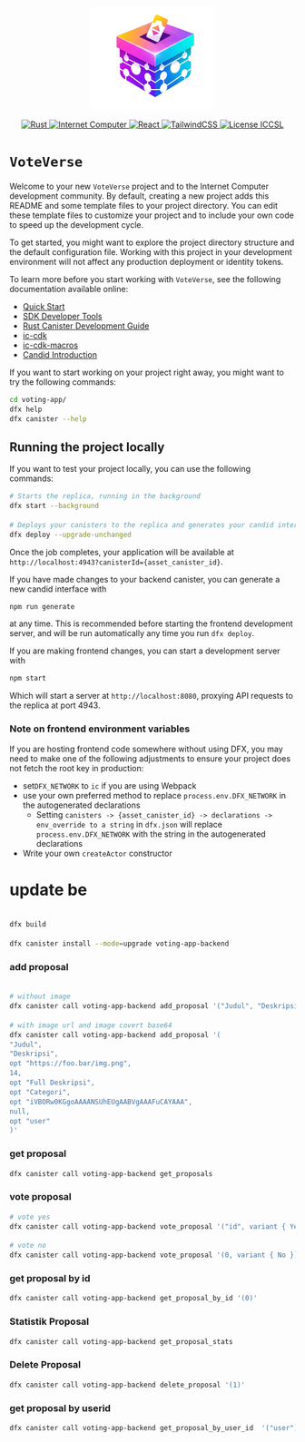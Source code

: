<p align="center">
  <img src="/src/voting-app-frontend/src/assets/img/logo_vote_verse.png" alt="VoteVerse" width="220" />
</p>

<p align="center">
  <a href="https://www.rust-lang.org/">
    <img src="https://img.shields.io/badge/Rust-1?logo=rust&logoColor=white&label=Rust&color=000000" alt="Rust" />
  </a>
  <a href="https://internetcomputer.org/">
    <img src="https://img.shields.io/badge/Powered%20By-Internet%20Computer-ff3a5e?logo=internet-computer&logoColor=white" alt="Internet Computer" />
  </a>
  <a href="https://react.dev/">
    <img src="https://img.shields.io/badge/React-18+-61dafb?logo=react&logoColor=white" alt="React" />
  </a>
  <a href="https://tailwindcss.com/">
    <img src="https://img.shields.io/badge/TailwindCSS-3.x-38bdf8?logo=tailwindcss&logoColor=white" alt="TailwindCSS" />
  </a>
 <a href="#license">
  <img src="https://img.shields.io/badge/License-ICCSL-blueviolet" alt="License ICCSL" />
</a>

</p>

# `VoteVerse`

Welcome to your new `VoteVerse` project and to the Internet Computer development community. By default, creating a new project adds this README and some template files to your project directory. You can edit these template files to customize your project and to include your own code to speed up the development cycle.

To get started, you might want to explore the project directory structure and the default configuration file. Working with this project in your development environment will not affect any production deployment or identity tokens.

To learn more before you start working with `VoteVerse`, see the following documentation available online:

- [Quick Start](https://internetcomputer.org/docs/current/developer-docs/setup/deploy-locally)
- [SDK Developer Tools](https://internetcomputer.org/docs/current/developer-docs/setup/install)
- [Rust Canister Development Guide](https://internetcomputer.org/docs/current/developer-docs/backend/rust/)
- [ic-cdk](https://docs.rs/ic-cdk)
- [ic-cdk-macros](https://docs.rs/ic-cdk-macros)
- [Candid Introduction](https://internetcomputer.org/docs/current/developer-docs/backend/candid/)

If you want to start working on your project right away, you might want to try the following commands:

```bash
cd voting-app/
dfx help
dfx canister --help
```

## Running the project locally

If you want to test your project locally, you can use the following commands:

```bash
# Starts the replica, running in the background
dfx start --background

# Deploys your canisters to the replica and generates your candid interface
dfx deploy --upgrade-unchanged

```

Once the job completes, your application will be available at `http://localhost:4943?canisterId={asset_canister_id}`.

If you have made changes to your backend canister, you can generate a new candid interface with

```bash
npm run generate
```

at any time. This is recommended before starting the frontend development server, and will be run automatically any time you run `dfx deploy`.

If you are making frontend changes, you can start a development server with

```bash
npm start
```

Which will start a server at `http://localhost:8080`, proxying API requests to the replica at port 4943.

### Note on frontend environment variables

If you are hosting frontend code somewhere without using DFX, you may need to make one of the following adjustments to ensure your project does not fetch the root key in production:

- set`DFX_NETWORK` to `ic` if you are using Webpack
- use your own preferred method to replace `process.env.DFX_NETWORK` in the autogenerated declarations
  - Setting `canisters -> {asset_canister_id} -> declarations -> env_override to a string` in `dfx.json` will replace `process.env.DFX_NETWORK` with the string in the autogenerated declarations
- Write your own `createActor` constructor

# update be

```bash

dfx build

dfx canister install --mode=upgrade voting-app-backend
```

### add proposal

```bash

# without image
dfx canister call voting-app-backend add_proposal '("Judul", "Deskripsi", null, 14, null, null, null, null, null)'

# with image url and image covert base64
dfx canister call voting-app-backend add_proposal '(
"Judul",
"Deskripsi",
opt "https://foo.bar/img.png",
14,
opt "Full Deskripsi",
opt "Categori",
opt "iVBORw0KGgoAAAANSUhEUgAABVgAAAFuCAYAAA",
null,
opt "user"
)'


```

### get proposal

```bash
dfx canister call voting-app-backend get_proposals
```

### vote proposal

```bash
# vote yes
dfx canister call voting-app-backend vote_proposal '("id", variant { Yes })'

# vote no
dfx canister call voting-app-backend vote_proposal '(0, variant { No })'

```

### get proposal by id

```bash
dfx canister call voting-app-backend get_proposal_by_id '(0)'
```

### Statistik Proposal

```bash
dfx canister call voting-app-backend get_proposal_stats
```

### Delete Proposal

```bash
dfx canister call voting-app-backend delete_proposal '(1)'
```

### get proposal by userid

```bash
dfx canister call voting-app-backend get_proposal_by_user_id  '("user")'
```
